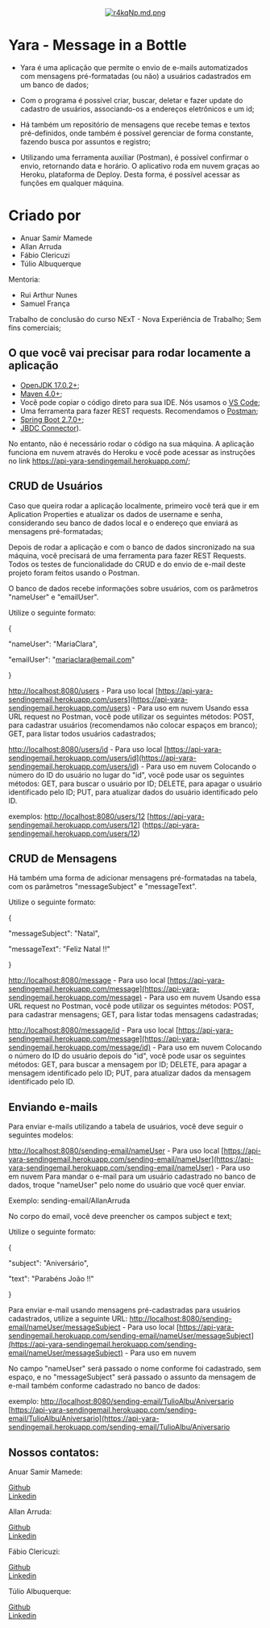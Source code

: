 <div align="center"/div><a href="https://im.ge/i/r4kqNp"><img src="https://i.im.ge/2022/06/17/r4kqNp.md.png" alt="r4kqNp.md.png" border="0"></a></div>

# Yara - Message in a Bottle

-   Yara é uma aplicação que permite o envio de e-mails automatizados com mensagens pré-formatadas (ou não) a usuários cadastrados em um banco de dados;

-   Com o programa é possível criar, buscar, deletar e fazer update do cadastro de usuários, associando-os a endereços eletrônicos e um id;

-   Há também um repositório de mensagens que recebe temas e textos pré-definidos, onde também é possível gerenciar de forma constante, fazendo busca por assuntos e registro;

-   Utilizando uma ferramenta auxiliar (Postman), é possível confirmar o envio, retornando data e horário. O aplicativo roda em nuvem graças ao Heroku, plataforma de Deploy. Desta forma, é possível acessar as funções em qualquer máquina. 


# Criado por

- Anuar Samir Mamede
- Allan Arruda
- Fábio Clericuzi 
- Túlio Albuquerque 

Mentoria:
- Rui Arthur Nunes
- Samuel França

Trabalho de conclusão do curso NExT - Nova Experiência de Trabalho;
Sem fins comerciais;


## O que você vai precisar para rodar locamente a aplicação

* [OpenJDK 17.0.2+](https://jdk.java.net/archive/);
* [Maven 4.0+](https://maven.apache.org/download.cgi);
* Você pode copiar o código direto para sua IDE. Nós usamos o [VS Code](https://code.visualstudio.com/);
* Uma ferramenta para fazer REST requests. Recomendamos o [Postman](https://www.postman.com/downloads/);
* [Spring Boot 2.7.0+](https://spring.io/projects/spring-boot);
* [JBDC Connector](https://jdbc.postgresql.org/download.html)).

No entanto, não é necessário rodar o código na sua máquina. A aplicação funciona em nuvem através do Heroku e você pode acessar as instruções no link https://api-yara-sendingemail.herokuapp.com/; 

## CRUD de Usuários

Caso que queira rodar a aplicação localmente, primeiro você terá que ir em Aplication Properties e atualizar os dados de username e senha, considerando seu banco de dados local e o endereço que enviará as mensagens pré-formatadas; 

Depois de rodar a aplicação e com o banco de dados sincronizado na sua máquina, você precisará de uma ferramenta para fazer REST Requests. Todos os testes de funcionalidade do CRUD e do envio de e-mail deste projeto foram feitos usando o Postman.

O banco de dados recebe informações sobre usuários, com os parâmetros "nameUser" e "emailUser".

Utilize o seguinte formato: 

{

"nameUser": "MariaClara",

"emailUser": "mariaclara@email.com"

}

[http://localhost:8080/users](http://localhost:8080/users) - Para uso local
[https://api-yara-sendingemail.herokuapp.com/users](https://api-yara-sendingemail.herokuapp.com/users) - Para uso em nuvem
Usando essa URL request no Postman, você pode utilizar os seguintes métodos:
POST, para cadastrar usuários (recomendamos não colocar espaços em branco); 
GET, para listar todos usuários cadastrados; 

[http://localhost:8080/users/id](http://localhost:8080/users/id) - Para uso local
[https://api-yara-sendingemail.herokuapp.com/users/id](https://api-yara-sendingemail.herokuapp.com/users/id) - Para uso em nuvem
Colocando o número do ID do usuário no lugar do "id", você pode usar os seguintes métodos: 
GET, para buscar o usuário por ID;
DELETE, para apagar o usuário identificado pelo ID; 
PUT, para atualizar dados do usuário identificado pelo ID. 

exemplos: [http://localhost:8080/users/12](http://localhost:8080/users/12)
          [https://api-yara-sendingemail.herokuapp.com/users/12] (https://api-yara-sendingemail.herokuapp.com/users/12)

## CRUD de Mensagens

Há também uma forma de adicionar mensagens pré-formatadas na tabela, com os parâmetros "messageSubject" e "messageText".

Utilize o seguinte formato: 

{

"messageSubject": "Natal",

"messageText": "Feliz Natal !!"

}

[http://localhost:8080/message](http://localhost:8080/message) - Para uso local
[https://api-yara-sendingemail.herokuapp.com/message](https://api-yara-sendingemail.herokuapp.com/message) - Para uso em nuvem
Usando essa URL request no Postman, você pode utilizar os seguintes métodos:
POST, para cadastrar mensagens; 
GET, para listar todas mensagens cadastradas; 

[http://localhost:8080/message/id](http://localhost:8080/users/id) - Para uso local
[https://api-yara-sendingemail.herokuapp.com/message](https://api-yara-sendingemail.herokuapp.com/message/id) - Para uso em nuvem
Colocando o número do ID do usuário depois do "id", você pode usar os seguintes métodos: 
GET, para buscar a mensagem por ID;
DELETE, para apagar a mensagem identificado pelo ID; 
PUT, para atualizar dados da mensagem identificado pelo ID. 


## Enviando e-mails
 
Para enviar e-mails utilizando a tabela de usuários, você deve seguir o seguintes modelos: 

[http://localhost:8080/sending-email/nameUser](http://localhost:8080/sending-email/nameUser) - Para uso local
[https://api-yara-sendingemail.herokuapp.com/sending-email/nameUser](https://api-yara-sendingemail.herokuapp.com/sending-email/nameUser) - Para uso em nuvem
Para mandar o e-mail para um usuário cadastrado no banco de dados, troque "nameUser" pelo nome do usuário que você quer enviar. 

Exemplo: sending-email/AllanArruda

No corpo do email, você deve preencher os campos subject e text;

Utilize o seguinte formato: 

{

"subject": "Aniversário",

"text": "Parabéns João !!"

}


Para enviar e-mail usando mensagens pré-cadastradas para usuários cadastrados, utilize a seguinte URL: 
[http://localhost:8080/sending-email/nameUser/messageSubject](http://localhost:8080/sending-email/nameUser/messageSubject) - Para uso local
[https://api-yara-sendingemail.herokuapp.com/sending-email/nameUser/messageSubject](https://api-yara-sendingemail.herokuapp.com/sending-email/nameUser/messageSubject) - Para uso em nuvem

No campo "nameUser" será passado o nome conforme foi cadastrado, sem espaço, e no "messageSubject" será passado o assunto da mensagem de e-mail também conforme cadastrado no banco de dados: 

exemplo: [http://localhost:8080/sending-email/TulioAlbu/Aniversario](http://localhost:8080/sending-email/TulioAlbu/Aniversario)
         [https://api-yara-sendingemail.herokuapp.com/sending-email/TulioAlbu/Aniversario](https://api-yara-sendingemail.herokuapp.com/sending-email/TulioAlbu/Aniversario

## Nossos contatos: 

Anuar Samir Mamede:  <div>
[Github](https://github.com/SamirMamede) <div>
[Linkedin](https://www.linkedin.com/in/anuar-samir-farias-mamede-2ba299224/)

Allan Arruda:  <div>
[Github](https://github.com/allann15) <div>
[Linkedin](https://www.linkedin.com/in/allan-jorge-arruda-85166018a/)

Fábio Clericuzi:  <div>
[Github](https://github.com/Fabioclericuzi)  <div>
[Linkedin](www.linkedin.com/in/fabioclericuzi)

Túlio Albuquerque:  <div>
[Github](https://github.com/tulioalbu) <div>
[Linkedin](https://www.linkedin.com/in/tulioalbu/)




